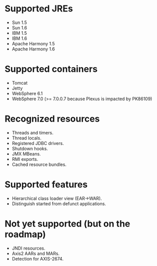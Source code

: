 # Supported JREs #

  * Sun 1.5
  * Sun 1.6
  * IBM 1.5
  * IBM 1.6
  * Apache Harmony 1.5
  * Apache Harmony 1.6

# Supported containers #

  * Tomcat
  * Jetty
  * WebSphere 6.1
  * WebSphere 7.0 (>= 7.0.0.7 because Plexus is impacted by PK86109)

# Recognized resources #

  * Threads and timers.
  * Thread locals.
  * Registered JDBC drivers.
  * Shutdown hooks.
  * JMX MBeans.
  * RMI exports.
  * Cached resource bundles.

# Supported features #

  * Hierarchical class loader view (EAR->WAR).
  * Distinguish started from defunct applications.

# Not yet supported (but on the roadmap) #

  * JNDI resources.
  * Axis2 AARs and MARs.
  * Detection for AXIS-2674.